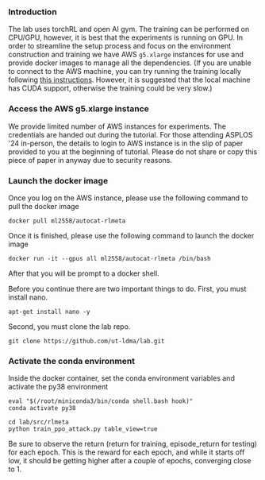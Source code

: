 ### Introduction

The lab uses torchRL and open AI gym. The training can be performed on CPU/GPU, however, it is best that the experiments is running on GPU. 
In order to streamline the setup process and focus on the environment construction and training we have AWS ```g5.xlarge``` instances for use and 
provide docker images to manage all the dependencies. (If you are unable to connect to the AWS machine, you can try running the training locally following [this instructions](local_inst.md). However, it is suggested that the local machine has CUDA support, otherwise the training could be very slow.)

### Access the AWS g5.xlarge instance

We provide limited number of AWS instances for experiments.
The credentials are handed out during the tutorial. For those attending ASPLOS '24 in-person, the details to login to AWS instance is in the slip of paper provided to you at the beginning of tutorial. Please do not share or copy this piece of paper in anyway due to security reasons. 

### Launch the docker image

Once you log on the AWS instance, please use the following command to pull the docker image 

```
docker pull ml2558/autocat-rlmeta
```

Once it is finished, please use the following command to launch the docker image

```
docker run -it --gpus all ml2558/autocat-rlmeta /bin/bash 
```

After that you will be prompt to a docker shell.

Before you continue there are two important things to do. First, you must install nano.

```
apt-get install nano -y
```
Second, you must clone the lab repo. 

```
git clone https://github.com/ut-ldma/lab.git
```

### Activate the conda environment

Inside the docker container, set the conda environment variables and activate the py38 environment

```
eval "$(/root/miniconda3/bin/conda shell.bash hook)" 
conda activate py38
```

```
cd lab/src/rlmeta
python train_ppo_attack.py table_view=true
```

Be sure to observe the return (return for training, episode_return for testing) for each epoch. This is the reward for each epoch, and while it starts off low, it should be getting higher after a couple of epochs, converging close to 1. 

